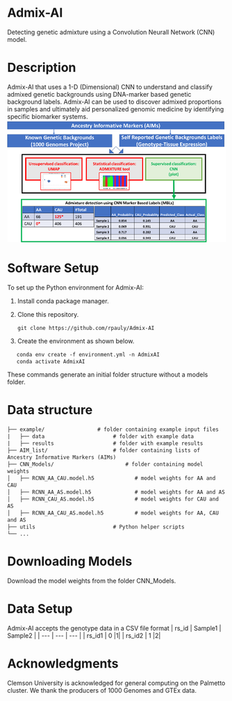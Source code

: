 # Admix-AI
Detecting genetic admixture using a Convolution Neurall Network (CNN) model.
# Description
Admix-AI that uses a 1-D (Dimensional) CNN to understand and classify admixed genetic backgrounds using DNA-marker based genetic background labels. Admix-AI can be used to discover admixed proportions in samples and ultimately aid personalized genomic medicine by identifying specific biomarker systems.
![AdmixAI_Overview.](https://github.com/rpauly/Admix-AI/blob/main/AdmixAI_Overview.png)

# Software Setup
To set up the Python environment for Admix-AI:

1. Install conda package manager.

2. Clone this repository.
   ```
   git clone https://github.com/rpauly/Admix-AI
   ```
4. Create the environment as shown below.
```
   conda env create -f environment.yml -n AdmixAI
   conda activate AdmixAI
```
These commands generate an initial folder structure without a models folder.

# Data structure
 ```  
├── example/                 # folder containing example input files
|   ├── data                      # folder with example data
|   ├── results                   # folder with example results
├── AIM_list/                     # folder containing lists of Ancestry Informative Markers (AIMs)
├── CNN_Models/                       # folder containing model weights
│   ├── RCNN_AA_CAU.model.h5             # model weights for AA and CAU
│   ├── RCNN_AA_AS.model.h5              # model weights for AA and AS
│   ├── RCNN_CAU_AS.model.h5             # model weights for CAU and AS
│   ├── RCNN_AA_CAU_AS.model.h5          # model weights for AA, CAU and AS
├── utils                         # Python helper scripts
└── ...
```


# Downloading Models
Download the model weights from the folder CNN_Models.

# Data Setup
Admix-AI accepts the genotype data in a CSV file format
| rs_id | Sample1 | Sample2 |
| --- | --- | --- |
| rs_id1 | 0 |1|
| rs_id2 | 1 |2|

# Acknowledgments
Clemson University is acknowledged for general computing on the Palmetto cluster. We thank the producers of 1000 Genomes and GTEx data.

